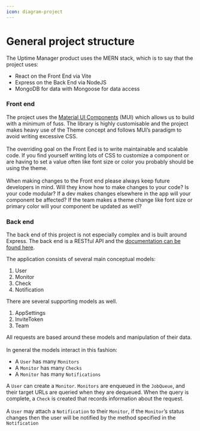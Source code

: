 ```yaml
---
icon: diagram-project
---
```


# General project structure

The Uptime Manager product uses the MERN stack, which is to say that the project uses:

* React on the Front End via Vite
* Express on the Back End via NodeJS
* MongoDB for data with Mongoose for data access

### Front end

The project uses the [Material UI Components](https://mui.com/material-ui/all-components/) (MUI) which allows us to build with a minimum of fuss.  The library is highly customisable and the project makes heavy use of the Theme concept and follows MUI’s paradigm to avoid writing excessive CSS.\
\
The overriding goal on the Front Eed is to write maintainable and scalable code.  If you find yourself writing lots of CSS to customize a component or are having to set a value often like font size or color you probably should be using the theme.\
\
When making changes to the Front end please always keep future developers in mind.  Will they know how to make changes to your code?  Is your code modular?  If a dev makes changes elsewhere in the app will your component be affected?  If the team makes a theme change like font size or primary color will your component be updated as well?&#x20;

### Back end

The back end of this project is not especially complex and is built around Express.  The back end is a RESTful API and the [documentation can be found here](https://uptime-demo.bluewavelabs.ca/api-docs).

The application consists of several main conceptual models:

1. User
2. Monitor
3. Check
4. Notification

There are several supporting models as well.

1. AppSettings
2. InviteToken
3. Team

All requests are based around these models and manipulation of their data.\
\
In general the models interact in this fashion:

* A `User` has many `Monitors`
* A `Monitor` has many `Checks`
* A `Monitor` has many `Notifications`

A `User` can create a `Monitor`.  `Monitors` are enqueued in the `JobQueue`, and their target URLs are queried when they are dequeued.  When the query is complete, a `Check` is created that records information about the request.\
\
A `User` may attach a `Notification` to their `Monitor`, if the `Monitor`’s status changes then the user will be notified by the method specified in the `Notification`
